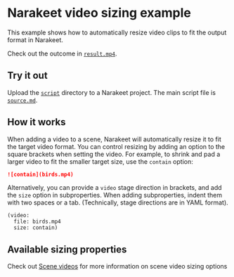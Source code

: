 # Narakeet video sizing example 

This example shows how to automatically resize video clips to fit the output format in Narakeet. 

Check out the outcome in [`result.mp4`](result.mp4).

## Try it out

Upload the [`script`](script) directory to a Narakeet project. The main script file is [`source.md`](script/source.md).

## How it works

When adding a video to a scene, Narakeet will automatically resize it to fit the target video format. You can control resizing by adding an option to the square brackets when setting the video. For example, to shrink and pad a larger video to fit the smaller target size, use the `contain` option:

```md
![contain](birds.mp4)
```

Alternatively, you can provide a `video` stage direction in brackets, and add the `size` option in subproperties. When adding subproperties, indent them with two spaces or a tab. (Technically, stage directions are in YAML format).

```
(video:
  file: birds.mp4
  size: contain)
```

## Available sizing properties

Check out [Scene videos](https://www.narakeet.com/docs/format/#videos) for more information on scene video sizing options

